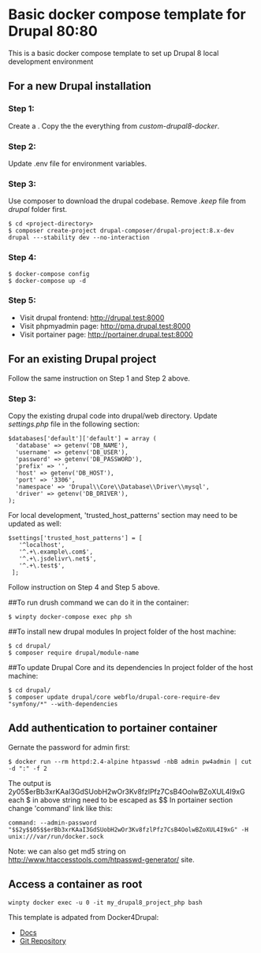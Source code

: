 # Basic docker compose template for Drupal 80:80
This is a basic docker compose template to set up Drupal 8 local development environment

## For a new Drupal installation
### Step 1: 
Create a <proeject-directory>.
Copy the the everything from *custom-drupal8-docker*.

### Step 2:
Update .env file for environment variables. 

### Step 3:
Use composer to download the drupal codebase.
Remove *.keep* file from *drupal* folder first. 
```
$ cd <project-directory>
$ composer create-project drupal-composer/drupal-project:8.x-dev drupal ---stability dev --no-interaction
```

### Step 4:
```
$ docker-compose config
$ docker-compose up -d
```

### Step 5:
- Visit drupal frontend: http://drupal.test:8000
- Visit phpmyadmin page: http://pma.drupal.test:8000
- Visit portainer page: http://portainer.drupal.test:8000

## For an existing Drupal project
Follow the same instruction on Step 1 and Step 2 above.

### Step 3:
Copy the existing drupal code into drupal/web directory.
Update *settings.php* file in the following section:
```
$databases['default']['default'] = array (
  'database' => getenv('DB_NAME'),
  'username' => getenv('DB_USER'),
  'password' => getenv('DB_PASSWORD'),
  'prefix' => '',
  'host' => getenv('DB_HOST'),
  'port' => '3306',
  'namespace' => 'Drupal\\Core\\Database\\Driver\\mysql',
  'driver' => getenv('DB_DRIVER'),
);
```
For local development, 'trusted_host_patterns' section may need to be updated as well:
```
$settings['trusted_host_patterns'] = [
   '^localhost',
   '^.+\.example\.com$',
   '^.+\.jsdelivr\.net$',
   '^.+\.test$',
 ];
 ```
Follow instruction on Step 4 and Step 5 above.

##To run drush command we can do it in the container:
```
$ winpty docker-compose exec php sh
```

##To install new drupal modules
In project folder of the host machine:
```
$ cd drupal/
$ composer require drupal/module-name
```

##To update Drupal Core and its dependencies
In project folder of the host machine:
```
$ cd drupal/
$ composer update drupal/core webflo/drupal-core-require-dev "symfony/*" --with-dependencies
```
## Add authentication to portainer container
Gernate the password for admin first:
```
$ docker run --rm httpd:2.4-alpine htpasswd -nbB admin pw4admin | cut -d ":" -f 2
```
The output is $2y$05$erBb3xrKAaI3GdSUobH2wOr3Kv8fzlPfz7CsB4OolwBZoXUL4I9xG
each $ in above string need to be escaped as $$
In portainer section change 'command' link like this:
```
command: --admin-password "$$2y$$05$$erBb3xrKAaI3GdSUobH2wOr3Kv8fzlPfz7CsB4OolwBZoXUL4I9xG" -H unix:///var/run/docker.sock
```
Note: we can also get md5 string on http://www.htaccesstools.com/htpasswd-generator/ site. 
## Access a container as root
```
winpty docker exec -u 0 -it my_drupal8_project_php bash
```


This template is adpated from Docker4Drupal:
  - [Docs](https://wodby.com/docs/stacks/drupal/local/#usage)
  - [Git Repository](https://github.com/wodby/docker4drupal)